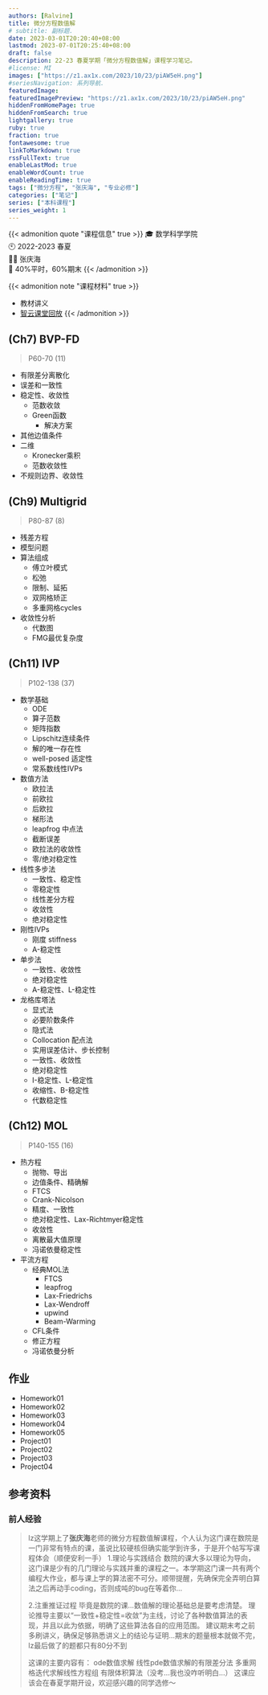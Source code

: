 ```yaml
---
authors: [Ralvine]
title: 微分方程数值解
# subtitle: 副标题.
date: 2023-03-01T20:20:40+08:00
lastmod: 2023-07-01T20:25:40+08:00
draft: false
description: 22-23 春夏学期「微分方程数值解」课程学习笔记。
#license: MI
images: ["https://z1.ax1x.com/2023/10/23/piAW5eH.png"]
#seriesNavigation: 系列导航.
featuredImage: 
featuredImagePreview: "https://z1.ax1x.com/2023/10/23/piAW5eH.png"
hiddenFromHomePage: true
hiddenFromSearch: true
lightgallery: true
ruby: true
fraction: true
fontawesome: true
linkToMarkdown: true
rssFullText: true
enableLastMod: true
enableWordCount: true
enableReadingTime: true
tags: ["微分方程", "张庆海", "专业必修"]
categories: ["笔记"]
series: ["本科课程"]
series_weight: 1
---
```


<!--more-->

{{< admonition quote "课程信息" true >}}
🎓 数学科学学院<br>
🕙 2022-2023 春夏<br>
🧑‍🏫 张庆海<br>
📝 40%平时，60%期末
{{< /admonition >}}


{{< admonition note "课程材料" true >}}
- 教材讲义
- [智云课堂回放](https://classroom.zju.edu.cn/coursedetail?course_id=51564&tenant_code=112)
{{< /admonition >}}


## (Ch7) BVP-FD

> P60-70 (11)

- 有限差分离散化
- 误差和一致性
- 稳定性、收敛性
    - 范数收敛
    - Green函数
        - 解决方案
- 其他边值条件
- 二维
    - Kronecker乘积
    - 范数收敛性
- 不规则边界、收敛性

## (Ch9) Multigrid

> P80-87 (8)

- 残差方程
- 模型问题
- 算法组成
    - 傅立叶模式
    - 松弛
    - 限制、延拓
    - 双网格矫正
    - 多重网格cycles
- 收敛性分析
    - 代数图
    - FMG最优复杂度

## (Ch11) IVP

> P102-138 (37)

- 数学基础
    - ODE
    - 算子范数
    - 矩阵指数
    - Lipschitz连续条件
    - 解的唯一存在性
    - well-posed 适定性
    - 常系数线性IVPs
- 数值方法
    - 欧拉法
    - 前欧拉
    - 后欧拉
    - 梯形法
    - leapfrog 中点法
    - 截断误差
    - 欧拉法的收敛性
    - 零/绝对稳定性
- 线性多步法
    - 一致性、稳定性
    - 零稳定性
    - 线性差分方程
    - 收敛性
    - 绝对稳定性
- 刚性IVPs
    - 刚度 stiffness
    - A-稳定性
- 单步法
    - 一致性、收敛性
    - 绝对稳定性
    - A-稳定性、L-稳定性
- 龙格库塔法
    - 显式法
    - 必要阶数条件
    - 隐式法
    - Collocation 配点法
    - 实用误差估计、步长控制
    - 一致性、收敛性
    - 绝对稳定性
    - I-稳定性、L-稳定性
    - 收缩性、B-稳定性
    - 代数稳定性

## (Ch12) MOL

> P140-155 (16)

- 热方程
    - 抛物、导出
    - 边值条件、精确解
    - FTCS
    - Crank-Nicolson
    - 精度、一致性
    - 绝对稳定性、Lax-Richtmyer稳定性
    - 收敛性
    - 离散最大值原理
    - 冯诺依曼稳定性
- 平流方程
    - 经典MOL法
        - FTCS
        - leapfrog
        - Lax-Friedrichs
        - Lax-Wendroff
        - upwind
        - Beam-Warming
    - CFL条件
    - 修正方程
    - 冯诺依曼分析

## 作业

- Homework01
- Homework02
- Homework03
- Homework04
- Homework05
- Project01
- Project02
- Project03
- Project04

## 参考资料

### 前人经验

> lz这学期上了**张庆海**老师的微分方程数值解课程，个人认为这门课在数院是一门非常有特点的课，虽说比较硬核但确实能学到许多，于是开个帖写写课程体会（顺便安利一手） 1.理论与实践结合 数院的课大多以理论为导向，这门课是少有的几门理论与实践并重的课程之一。本学期这门课一共有两个编程大作业，都与课上学的算法密不可分。顺带提醒，先确保完全弄明白算法之后再动手coding，否则成吨的bug在等着你...
> 
> 2.注重推证过程 毕竟是数院的课...数值解的理论基础总是要考虑清楚。 理论推导主要以“一致性+稳定性=收敛”为主线，讨论了各种数值算法的表现，并且以此为依据，明确了这些算法各自的应用范围。 建议期末考之前多刷讲义，确保足够熟悉讲义上的结论与证明...期末的题量根本就做不完，lz最后做了的题都只有80分不到
> 
> 这课的主要内容有： ode数值求解 线性pde数值求解的有限差分法 多重网格迭代求解线性方程组 有限体积算法（没考...我也没咋听明白...） 这课应该会在春夏学期开设，欢迎感兴趣的同学选修～
